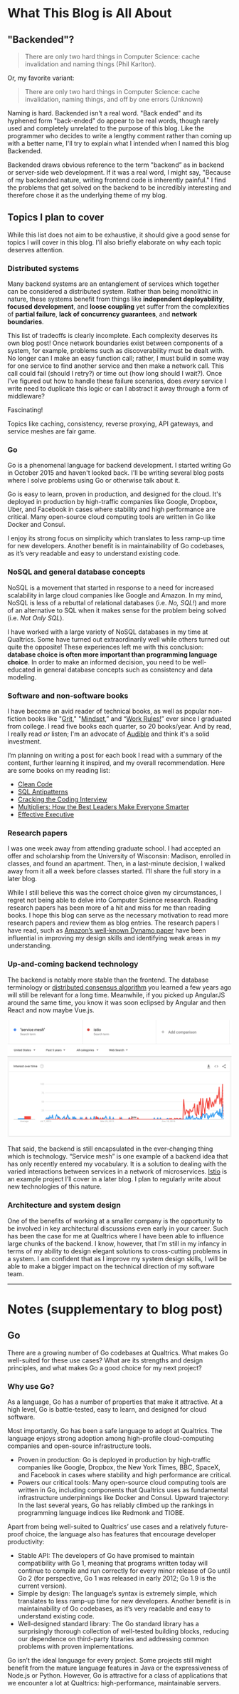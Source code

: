 # What This Blog is All About

## "Backended"?

> There are only two hard things in Computer Science: cache invalidation and naming things (Phil Karlton).

Or, my favorite variant:

> There are only two hard things in Computer Science: cache invalidation, naming things, and off by one errors (Unknown)

Naming is hard. Backended isn't a real word. "Back ended" and its hyphened form "back-ended" do appear to be real words, though rarely used and completely unrelated to the purpose of this blog. Like the programmer who decides to write a lengthy comment rather than coming up with a better name, I'll try to explain what I intended when I named this blog Backended.

Backended draws obvious reference to the term "backend” as in backend or server-side web development. If it was a real word, I might say, "Because of my backended nature, writing frontend code is inherently painful." I find the problems that get solved on the backend to be incredibly interesting and therefore chose it as the underlying theme of my blog. 

## Topics I plan to cover 

While this list does not aim to be exhaustive, it should give a good sense for topics I will cover in this blog. I’ll also briefly elaborate on why each topic deserves attention. 

### Distributed systems 

Many backend systems are an entanglement of services which together can be considered a distributed system. Rather than being monolithic in nature, these systems benefit from things like **independent deployability**, **focused development**, and **loose coupling** yet suffer from the complexities of **partial failure**, **lack of concurrency guarantees**, and **network boundaries**.

This list of tradeoffs is clearly incomplete. Each complexity deserves its own blog post! Once network boundaries exist between components of a system, for example, problems such as discoverability must be dealt with. No longer can I make an easy function call; rather, I must build in some way for one service to find another service and then make a network call. This call could fail (should I retry?) or time out (how long should I wait?). Once I've figured out how to handle these failure scenarios, does *every* service I write need to duplicate this logic or can I abstract it away through a form of middleware?

Fascinating! 

Topics like caching, consistency, reverse proxying, API gateways, and service meshes are fair game. 

### Go

Go is a phenomenal language for backend development. I started writing Go in October 2015 and haven't looked back. I'll be writing several blog posts where I solve problems using Go or otherwise talk about it. 

Go is easy to learn, proven in production, and designed for the cloud. It's deployed in production by high-traffic companies like Google, Dropbox, Uber, and Facebook in cases where stability and high performance are critical. Many open-source cloud computing tools are written in Go like Docker and Consul.

I enjoy its strong focus on simplicity which translates to less ramp-up time for new developers. Another benefit is in maintainability of Go codebases, as it’s very readable and easy to understand existing code.

### NoSQL and general database concepts

NoSQL is a movement that started in response to a need for increased scalability in large cloud companies like Google and Amazon. In my mind, NoSQL is less of a rebuttal of relational databases (i.e. *No, SQL!*) and more of an alternative to SQL when it makes sense for the problem being solved (i.e. *Not Only SQL*). 

I have worked with a large variety of NoSQL databases in my time at Qualtrics. Some have turned out extraordinarily well while others turned out quite the opposite! These experiences left me with this conclusion: **database choice is often more important than programming language choice**. In order to make an informed decision, you need to be well-educated in general database concepts such as consistency and data modeling. 

### Software and non-software books

I have become an avid reader of technical books, as well as popular non-fiction books like "[Grit](https://www.amazon.com/gp/product/1501111108/ref=as_li_tl?ie=UTF8&camp=1789&creative=9325&creativeASIN=1501111108&linkCode=as2&tag=jaredririeblo-20&linkId=c173ddc20b9a9fcd700e582440ca8479)," "[Mindset](https://www.amazon.com/gp/product/0345472322/ref=as_li_tl?ie=UTF8&camp=1789&creative=9325&creativeASIN=0345472322&linkCode=as2&tag=jaredririeblo-20&linkId=28b35ebce32bc00c963a529c58070d49),” and “[Work Rules!](https://www.amazon.com/gp/product/1455554790/ref=as_li_tl?ie=UTF8&camp=1789&creative=9325&creativeASIN=1455554790&linkCode=as2&tag=jaredririeblo-20&linkId=fff6e98d9dd5016e1aa4be73e0368874)” ever since I graduated from college. I read five books each quarter, so 20 books/year. And by read, I really read *or* listen; I'm an advocate of [Audible](https://www.amazon.com/gp/product/B00NB86OYE/ref=as_li_tl?ie=UTF8&camp=1789&creative=9325&creativeASIN=B00NB86OYE&linkCode=as2&tag=jaredririeblo-20&linkId=627d0e41b121bbc9b5a33b365e23a2d7) and think it's a solid investment.

I’m planning on writing a post for each book I read with a summary of the content, further learning it inspired, and my overall recommendation. Here are some books on my reading list:

* [Clean Code](https://www.amazon.com/gp/product/B001GSTOAM/ref=as_li_tl?ie=UTF8&camp=1789&creative=9325&creativeASIN=B001GSTOAM&linkCode=as2&tag=jaredririeblo-20&linkId=2596e9caf8f63700450812054449c5d0)
* [SQL Antipatterns](https://www.amazon.com/gp/product/1934356557/ref=as_li_tl?ie=UTF8&camp=1789&creative=9325&creativeASIN=1934356557&linkCode=as2&tag=jaredririeblo-20&linkId=2bc3044e49259e2a806ec0d84738be0c)
* [Cracking the Coding Interview](https://www.amazon.com/gp/product/0984782850/ref=as_li_tl?ie=UTF8&camp=1789&creative=9325&creativeASIN=0984782850&linkCode=as2&tag=jaredririeblo-20&linkId=06a672d4319440a648fcea507d939810)  
* [Multipliers: How the Best Leaders Make Everyone Smarter](https://www.amazon.com/gp/product/0062663070/ref=as_li_tl?ie=UTF8&camp=1789&creative=9325&creativeASIN=0062663070&linkCode=as2&tag=jaredririeblo-20&linkId=f07f15aaa881d773ccfdbe396f4c7560)
* [Effective Executive](https://www.amazon.com/gp/product/0060833459/ref=as_li_tl?ie=UTF8&camp=1789&creative=9325&creativeASIN=0060833459&linkCode=as2&tag=jaredririeblo-20&linkId=67180a0eee99a76f7aca0cf432e84625)

### Research papers

I was one week away from attending graduate school. I had accepted an offer and scholarship from the University of Wisconsin: Madison, enrolled in classes, and found an apartment. Then, in a last-minute decision, I walked away from it all a week before classes started. I'll share the full story in a later blog. 

While I still believe this was the correct choice given my circumstances, I regret not being able to delve into Computer Science research. Reading research papers has been more of a hit and miss for me than reading books. I hope this blog can serve as the necessary motivation to read more research papers and review them as blog entries. The research papers I have read, such as [Amazon’s well-known Dynamo paper](https://www.allthingsdistributed.com/files/amazon-dynamo-sosp2007.pdf) have been influential in improving my design skills and identifying weak areas in my understanding.  

### Up-and-coming backend technology

The backend is notably more stable than the frontend. The database terminology or [distributed consensus algorithm](http://thesecretlivesofdata.com/raft/) you learned a few years ago will still be relevant for a long time. Meanwhile, if you picked up AngularJS around the same time, you know it was soon eclipsed by Angular and then React and now maybe Vue.js. 

![Google Trends for Service Mesh and Istio](/images/service-mesh-istio-google-trends.png)

That said, the backend is still encapsulated in the ever-changing thing which is technology. “Service mesh” is one example of a backend idea that has only recently entered my vocabulary. It is a solution to dealing with the varied interactions between services in a network of microservices. [Istio](https://istio.io/docs/concepts/what-is-istio/overview/) is an example project I’ll cover in a later blog. I plan to regularly write about new technologies of this nature. 

### Architecture and system design 

One of the benefits of working at a smaller company is the opportunity to be involved in key architectural discussions even early in your career. Such has been the case for me at Qualtrics where I have been able to influence large chunks of the backend. I know, however, that I'm still in my infancy in terms of my ability to design elegant solutions to cross-cutting problems in a system. I am confident that as I improve my system design skills, I will be able to make a bigger impact on the technical direction of my software team. 

--- 

# Notes (supplementary to blog post)

## Go

There are a growing number of Go codebases at Qualtrics. What makes Go well-suited for these use cases? What are its strengths and design principles, and what makes Go a good choice for my next project?

### Why use Go?

As a language, Go has a number of properties that make it attractive. At a high level, Go is battle-tested, easy to learn, and designed for cloud software.

Most importantly, Go has been a safe language to adopt at Qualtrics. The language enjoys strong adoption among high-profile cloud-computing companies and open-source infrastructure tools.

* Proven in production: Go is deployed in production by high-traffic companies like Google, Dropbox, the New York Times, BBC, SpaceX, and Facebook in cases where stability and high performance are critical.
* Powers our critical tools: Many open-source cloud computing tools are written in Go, including components that Qualtrics uses as fundamental infrastructure underpinnings like Docker and Consul.
Upward trajectory: In the last several years, Go has reliably climbed up the rankings in programming language indices like Redmonk and TIOBE.

Apart from being well-suited to Qualtrics’ use cases and a relatively future-proof choice, the language also has features that encourage developer productivity:

* Stable API: The developers of Go have promised to maintain compatibility with Go 1, meaning that programs written today will continue to compile and run correctly for every minor release of Go until Go 2 (for perspective, Go 1 was released in early 2012; Go 1.9 is the current version).
* Simple by design: The language’s syntax is extremely simple, which translates to less ramp-up time for new developers. Another benefit is in maintainability of Go codebases, as it’s very readable and easy to understand existing code.
* Well-designed standard library: The Go standard library has a surprisingly thorough collection of well-tested building blocks, reducing our dependence on third-party libraries and addressing common problems with proven implementations.

Go isn’t the ideal language for every project. Some projects still might benefit from the mature language features in Java or the expressiveness of Node.js or Python. However, Go is attractive for a class of applications that we encounter a lot at Qualtrics: high-performance, maintainable servers.

